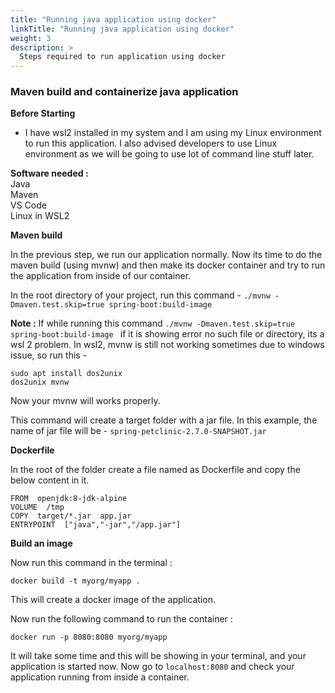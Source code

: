 ```yaml
---
title: "Running java application using docker"
linkTitle: "Running java application using docker"
weight: 3
description: >
  Steps required to run application using docker
---
```



### Maven build and containerize java application

**Before Starting** 

 - I have wsl2 installed in my system and I am using my Linux environment to run this application. I also advised developers to use Linux environment as we will be going to use lot of command line stuff later.

**Software needed :**  
Java   
Maven  
VS Code  
Linux in WSL2 

**Maven build** 

In the previous step, we run our application normally. Now its time to do the maven build (using mvnw) and then make its docker container and try to run the application from inside of our container.



In the root directory of your project, run this command - `./mvnw -Dmaven.test.skip=true spring-boot:build-image`

**Note :** If while running this command ``./mvnw -Dmaven.test.skip=true spring-boot:build-image `` if it is showing error no such file or directory, its a wsl 2 problem.
In wsl2, mvnw is still not working sometimes due to windows issue, so run this -

    sudo apt install dos2unix
    dos2unix mvnw
    
Now your mvnw will works properly.

This command will create a target folder with a jar file. In this example, the name of jar file will be - 
`spring-petclinic-2.7.0-SNAPSHOT.jar`

**Dockerfile**

In the root of the folder create a file named as Dockerfile and copy the below content in it.
```
FROM  openjdk:8-jdk-alpine
VOLUME  /tmp
COPY  target/*.jar  app.jar
ENTRYPOINT  ["java","-jar","/app.jar"]
  ```  

**Build an image**

Now run this command in the terminal :
```
docker build -t myorg/myapp .
```
This will create a docker image of the application.

Now run the following command to run the container :
```
docker run -p 8080:8080 myorg/myapp
```
It will take some time and this will be showing in your terminal, and your application is started now.
Now go to `localhost:8080` and check your application running from inside a container.

